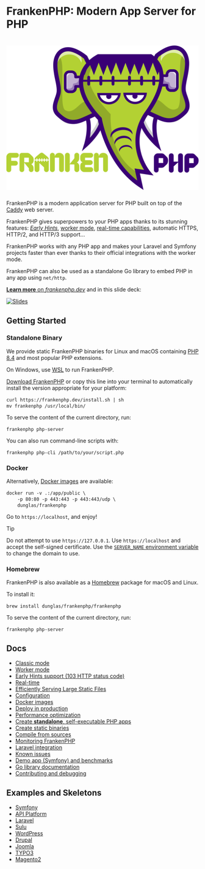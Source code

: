 # FrankenPHP: Modern App Server for PHP

<h1 align="center"><a href="https://frankenphp.dev"><img src="frankenphp.png" alt="FrankenPHP" width="600"></a></h1>

FrankenPHP is a modern application server for PHP built on top of the [Caddy](https://caddyserver.com/) web server.

FrankenPHP gives superpowers to your PHP apps thanks to its stunning features: [_Early Hints_](https://frankenphp.dev/docs/early-hints/), [worker mode](https://frankenphp.dev/docs/worker/), [real-time capabilities](https://frankenphp.dev/docs/mercure/), automatic HTTPS, HTTP/2, and HTTP/3 support...

FrankenPHP works with any PHP app and makes your Laravel and Symfony projects faster than ever thanks to their official integrations with the worker mode.

FrankenPHP can also be used as a standalone Go library to embed PHP in any app using `net/http`.

[**Learn more** on _frankenphp.dev_](https://frankenphp.dev) and in this slide deck:

<a href="https://dunglas.dev/2022/10/frankenphp-the-modern-php-app-server-written-in-go/"><img src="https://dunglas.dev/wp-content/uploads/2022/10/frankenphp.png" alt="Slides" width="600"></a>

## Getting Started

### Standalone Binary

We provide static FrankenPHP binaries for Linux and macOS
containing [PHP 8.4](https://www.php.net/releases/8.4/en.php) and most popular PHP extensions.

On Windows, use [WSL](https://learn.microsoft.com/windows/wsl/) to run FrankenPHP.

[Download FrankenPHP](https://github.com/dunglas/frankenphp/releases) or copy this line into your
terminal to automatically install the version appropriate for your platform:

```console
curl https://frankenphp.dev/install.sh | sh
mv frankenphp /usr/local/bin/
```

To serve the content of the current directory, run:

```console
frankenphp php-server
```

You can also run command-line scripts with:

```console
frankenphp php-cli /path/to/your/script.php
```

### Docker

Alternatively, [Docker images](https://frankenphp.dev/docs/docker/) are available:

```console
docker run -v .:/app/public \
    -p 80:80 -p 443:443 -p 443:443/udp \
    dunglas/frankenphp
```

Go to `https://localhost`, and enjoy!

> [!TIP]
>
> Do not attempt to use `https://127.0.0.1`. Use `https://localhost` and accept the self-signed certificate.
> Use the [`SERVER_NAME` environment variable](docs/config.md#environment-variables) to change the domain to use.

### Homebrew

FrankenPHP is also available as a [Homebrew](https://brew.sh) package for macOS and Linux.

To install it:

```console
brew install dunglas/frankenphp/frankenphp
```

To serve the content of the current directory, run:

```console
frankenphp php-server
```

## Docs

- [Classic mode](https://frankenphp.dev/docs/classic/)
- [Worker mode](https://frankenphp.dev/docs/worker/)
- [Early Hints support (103 HTTP status code)](https://frankenphp.dev/docs/early-hints/)
- [Real-time](https://frankenphp.dev/docs/mercure/)
- [Efficiently Serving Large Static Files](https://frankenphp.dev/docs/x-sendfile/)
- [Configuration](https://frankenphp.dev/docs/config/)
- [Docker images](https://frankenphp.dev/docs/docker/)
- [Deploy in production](https://frankenphp.dev/docs/production/)
- [Performance optimization](https://frankenphp.dev/docs/performance/)
- [Create **standalone**, self-executable PHP apps](https://frankenphp.dev/docs/embed/)
- [Create static binaries](https://frankenphp.dev/docs/static/)
- [Compile from sources](https://frankenphp.dev/docs/compile/)
- [Monitoring FrankenPHP](https://frankenphp.dev/docs/metrics/)
- [Laravel integration](https://frankenphp.dev/docs/laravel/)
- [Known issues](https://frankenphp.dev/docs/known-issues/)
- [Demo app (Symfony) and benchmarks](https://github.com/dunglas/frankenphp-demo)
- [Go library documentation](https://pkg.go.dev/frankenphp.dev)
- [Contributing and debugging](https://frankenphp.dev/docs/contributing/)

## Examples and Skeletons

- [Symfony](https://github.com/dunglas/symfony-docker)
- [API Platform](https://api-platform.com/docs/symfony)
- [Laravel](https://frankenphp.dev/docs/laravel/)
- [Sulu](https://sulu.io/blog/running-sulu-with-frankenphp)
- [WordPress](https://github.com/StephenMiracle/frankenwp)
- [Drupal](https://github.com/dunglas/frankenphp-drupal)
- [Joomla](https://github.com/alexandreelise/frankenphp-joomla)
- [TYPO3](https://github.com/ochorocho/franken-typo3)
- [Magento2](https://github.com/ekino/frankenphp-magento2)
